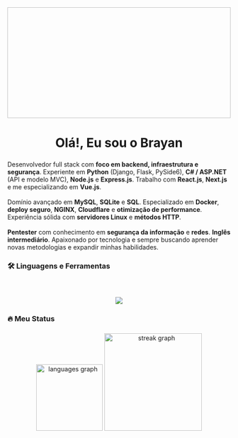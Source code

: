 <div align="center">
  <img height="250" width="750 src="https://user-images.githubusercontent.com/74038190/225813708-98b745f2-7d22-48cf-9150-083f1b00d6c9.gif"  />
</div>

###

<h1 align="center">Olá!, Eu sou o Brayan</h1>

###
<p align="left">
  Desenvolvedor full stack com <strong>foco em backend, infraestrutura e segurança</strong>. Experiente em <strong>Python</strong> (Django, Flask, PySide6), <strong>C# / ASP.NET</strong> (API e modelo MVC), <strong>Node.js</strong> e <strong>Express.js</strong>. Trabalho com <strong>React.js</strong>, <strong>Next.js</strong> e me especializando em <strong>Vue.js</strong>.
  <br><br>
  Domínio avançado em <strong>MySQL</strong>, <strong>SQLite</strong> e <strong>SQL</strong>. Especializado em <strong>Docker</strong>, <strong>deploy seguro</strong>, <strong>NGINX</strong>, <strong>Cloudflare</strong> e <strong>otimização de performance</strong>. Experiência sólida com <strong>servidores Linux</strong> e <strong>métodos HTTP</strong>.
  <br><br>
  <strong>Pentester</strong> com conhecimento em <strong>segurança da informação</strong> e <strong>redes</strong>. <strong>Inglês intermediário</strong>. Apaixonado por tecnologia e sempre buscando aprender novas metodologias e expandir minhas habilidades.
</p>


###

<h3 align="left">🛠 Linguagens e Ferramentas</h3>

###

<br clear="both">

<div align="left">
  <p align="center">
  <a href="https://skillicons.dev">
    <img src="https://skillicons.dev/icons?i=py,ts,js,cs,bash,nodejs,qt,dotnet,mysql,sqlite,docker,git,linux,nginx,aws,cloudflare,nextjs,react,vue,express,django,flask,css,tailwind" />
  </a>
</p>
  
</div>

###

<h3 align="left">🔥   Meu Status</h3>

###

<div align="center">
  <img src="https://github-readme-stats.vercel.app/api/top-langs?username=Brayandev0&locale=en&hide_title=false&layout=compact&card_width=320&langs_count=5&theme=dracula&hide_border=false&order=2" height="150" alt="languages graph"  />
  <img src="https://streak-stats.demolab.com?user=Brayandev0&locale=en&mode=daily&theme=dark&hide_border=false&border_radius=5&order=3" height="220" alt="streak graph"  />

</div>

